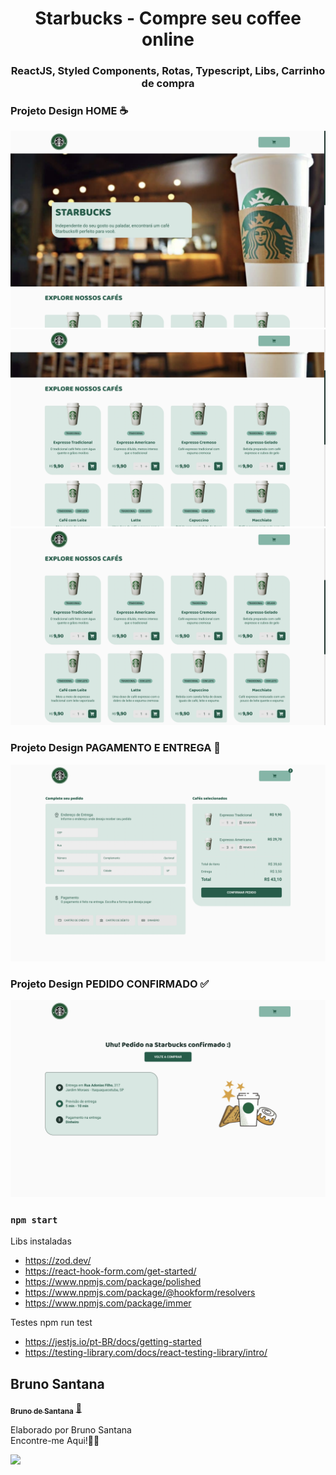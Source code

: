 <h1 align="center">
Starbucks - Compre seu coffee online

<h3 align="center">
ReactJS, Styled Components, Rotas, Typescript, Libs, Carrinho de compra

### Projeto Design HOME ☕️

![image](https://github.com/bruno-santana-github/Starbucks/blob/master/design/1.png)
![image](https://github.com/bruno-santana-github/Starbucks/blob/master/design/2.png)
![image](https://github.com/bruno-santana-github/Starbucks/blob/master/design/3.png)

### Projeto Design PAGAMENTO E ENTREGA 🚙
![image](https://github.com/bruno-santana-github/Starbucks/blob/master/design/4.png)

### Projeto Design PEDIDO CONFIRMADO ✅
![image](https://github.com/bruno-santana-github/Starbucks/blob/master/design/5.png)



### `npm start`

Libs instaladas
- https://zod.dev/
- https://react-hook-form.com/get-started/
- https://www.npmjs.com/package/polished
- https://www.npmjs.com/package/@hookform/resolvers
- https://www.npmjs.com/package/immer

Testes
npm run test
- https://jestjs.io/pt-BR/docs/getting-started
- https://testing-library.com/docs/react-testing-library/intro/



## Bruno Santana

<a href="https://www.linkedin.com/in/bruno-santana-moraes/">
 <sub><b>Bruno de Santana</b></sub></a>  <a href="https://www.linkedin.com/in/bruno-santana-moraes/" title="LinkedIn">🚀</a>

Elaborado por Bruno Santana
<br> Encontre-me Aqui!👋🏽 </br>

 <div> 
  <a href="https://www.linkedin.com/in/bruno-santana-moraes/" target="_blank"><img src="https://img.shields.io/badge/-LinkedIn-%230077B5?style=for-the-badge&logo=linkedin&logoColor=white" target="_blank"></a> 
</div>

